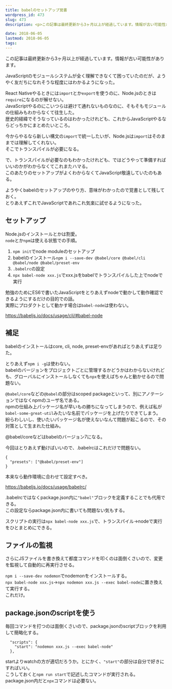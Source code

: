 ```yaml
---
title: babelのセットアップ覚書
wordpress_id: 473
slug: 473
description: <p>この記事は最終更新から3ヶ月以上が経過しています。情報が古い可能性があります。JavaScriptのモジュールシステムが全く理解できなくて困っていたのだが、ようやく友だちになれそうな程度にはわかるようになった。 Reac [&hellip;]</p>

date: 2018-06-05
lastmod: 2018-06-05
tags: 
---
```


<div id="wppda_alert">この記事は最終更新から3ヶ月以上が経過しています。情報が古い可能性があります。</div><p>JavaScriptのモジュールシステムが全く理解できなくて困っていたのだが、ようやく友だちになれそうな程度にはわかるようになった。</p>
<p>React Nativeやるときには<code>import</code>とか<code>export</code>を使うのに、Node.jsのときは<code>require</code>になるのが解せない。<br />
JavaScriptやるのにこいつらは避けて通れないものなのに、そもそもモジュールの仕組みもわからなくて往生した。<br />
歴史的経緯でそうなっているのはわかったけれども、これからJavaScriptやるならどっちかにまとめたいところ。</p>
<p>今からやるなら新しい構文の<code>import</code>で統一したいが、Node.jsは<code>import</code>はそのままでは理解してくれない。<br />
そこでトランスパイルが必要になる。</p>
<p>で、トランスパイルが必要なのもわかったけれども、ではどうやって準備すればいいのかがわからなくてこれまたハマる。<br />
このあたりのセットアップがよくわからなくてJavaScript敬遠していたのもある。</p>
<p>ようやくbabelのセットアップのやり方、意味がわかったので覚書として残しておく。<br />
とりあえずこれでJavaScriptであれこれ気楽に試せるようになった。</p>
<h2>セットアップ</h2>
<p>Node.jsのインストールとかは割愛。<br />
<code>node</code>とか<code>npm</code>は使える状態での手順。</p>
<ol>
<li><code>npm init</code>でnode moduleのセットアップ</li>
<li>babelのインストール<code>npm i --save-dev @babel/core @babel/cli @babel/node @babel/preset-env</code></li>
<li><code>.babelrc</code>の設定</li>
<li><code>npx babel-node xxx.js</code>でxxx.jsをbabelでトランスパイルした上でnodeで実行</li>
</ol>
<p>勉強のためにES6で書いたJavaScriptをとりあえずnodeで動かして動作確認できるようにするだけの目的での話。<br />
実際にプロダクトとして動かす場合は<code>babel-node</code>は使わない。</p>
<p><a href="https://babeljs.io/docs/usage/cli/#babel-node">https://babeljs.io/docs/usage/cli/#babel-node</a></p>
<h2>補足</h2>
<p>babelのインストールはcore, cli, node, preset-envがあればとりあえずは足りた。</p>
<p>とりあえず<code>npm i -g</code>は使わない。<br />
babelのバージョンをプロジェクトごとに管理するかどうかはわからないけれども、グローバルにインストールしなくても<code>npx</code>を使えばちゃんと動かせるので問題ない。</p>
<p><code>@babel/core</code>などの<code>@babel</code>の部分はscoped packageといって、別にアノテーションではなくnpmのユーザ名である。<br />
npmの仕組み上パッケージ名が早いもの勝ちになってしまうので、例えば私が<code>babel-some-great-util</code>みたいな名前でパッケージを上げたりできてしまう。<br />
紛らわしいし、使いたいパッケージ名が使えないなんて問題が起こるので、その対策として生まれた仕組み。</p>
<p>@babel/coreなどはbabelのバージョン7になる。</p>
<p>今回はとりあえず動けばいいので、.babelrcはこれだけで問題ない。</p>
<pre><code>{
  "presets": ["@babel/preset-env"]
}
</code></pre>
<p>本来なら動作環境に合わせて設定すべき。</p>
<p><a href="https://babeljs.io/docs/usage/babelrc/">https://babeljs.io/docs/usage/babelrc/</a></p>
<p>.babelrcではなくpackage.json内に<code>"babel"</code>ブロックを定義することでも代用できる。<br />
この設定ならpackage.json内に書いても問題ない気もする。</p>
<p>スクリプトの実行は<code>npx babel-node xxx.js</code>で、トランスパイル→nodeで実行をひとまとめにできる。</p>
<h2>ファイルの監視</h2>
<p>さらにJSファイルを書き換えて都度コマンドを叩くのは面倒くさいので、変更を監視して自動的に再実行させる。</p>
<p><code>npm i --save-dev nodemon</code>でnodemonをインストールする。<br />
<code>npx babel-node xxx.js</code>→<code>npx nodemon xxx.js --exec babel-node</code>に置き換えて実行する。<br />
これだけ。</p>
<h2>package.jsonのscriptを使う</h2>
<p>毎回コマンドを打つのは面倒くさいので、package.jsonのscriptブロックを利用して簡略化する。</p>
<pre><code>  "scripts": {
    "start": "nodemon xxx.js --exec babel-node"
  },
</code></pre>
<p>startよりwatchの方が適切だろうか。とにかく、<code>"start"</code>の部分は自分で好きにすればいい。<br />
こうしておくと<code>npm run start</code>で記述したコマンドが実行される。<br />
package.json内だと<code>npx</code>コマンドは必要ない。</p>

  